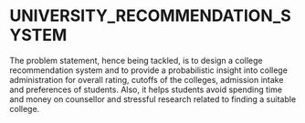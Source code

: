 # UNIVERSITY_RECOMMENDATION_SYSTEM
The problem statement, hence being tackled, is to design a college recommendation system and to provide a probabilistic insight into college administration for overall rating, cutoffs of the colleges, admission intake and preferences of students. Also, it helps students avoid spending time and money on counsellor and stressful research related to finding a suitable college.
